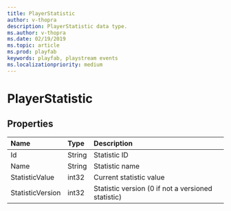 ```yaml
---
title: PlayerStatistic
author: v-thopra
description: PlayerStatistic data type.
ms.author: v-thopra
ms.date: 02/19/2019
ms.topic: article
ms.prod: playfab
keywords: playfab, playstream events
ms.localizationpriority: medium
---
```


# PlayerStatistic

## Properties

|Name|Type|Description|
| :--------------------|:-------------------|:----------------------|
|Id|String|Statistic ID|
|Name|String|Statistic name|
|StatisticValue|int32|Current statistic value|
|StatisticVersion|int32|Statistic version (0 if not a versioned statistic)|
